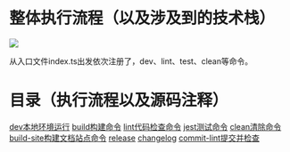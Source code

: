 # 整体执行流程（以及涉及到的技术栈）
![](https://oscimg.oschina.net/oscnet/up-748bfbe8a92685873453e383bae5ee9c198.png)

从入口文件index.ts出发依次注册了，dev、lint、test、clean等命令。

# 目录（执行流程以及源码注释）

[dev本地环境运行](https://github.com/LoveEocding/vant-remarks/blob/master/%40vant2.x/dev.md)
[build构建命令](https://github.com/LoveEocding/vant-remarks/blob/master/%40vant2.x/build.md)
[lint代码检查命令](https://github.com/LoveEocding/vant-remarks/blob/master/%40vant2.x/lint.md)
[jest测试命令](https://github.com/LoveEocding/vant-remarks/blob/master/%40vant2.x/jest.md)
[clean清除命令](https://github.com/LoveEocding/vant-remarks/blob/master/%40vant2.x/clean.md)
[build-site构建文档站点命令](https://github.com/LoveEocding/vant-remarks/blob/master/%40vant2.x/build_site.md)
[release](https://github.com/LoveEocding/vant-remarks/blob/master/%40vant2.x/release.md)
[changelog](https://github.com/LoveEocding/vant-remarks/blob/master/%40vant2.x/changelog.md)
[commit-lint提交并检查](https://github.com/LoveEocding/vant-remarks/blob/master/%40vant2.x/commit_lint.md)

